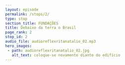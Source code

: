```yaml
---
layout: episode
permalink: /stops/2/
type: stop
section_title: FUNDAÇÕES
title: Debaixo da terra o Brasil
page_rank: 2
stop_id: 2
audio_file: audioreflexritanatalio_02.mp3
hero_images:
 - path: audioreflexritanatalio_02.jpg
   alt_text: coloque-se novamente diante do edifício
---
```

